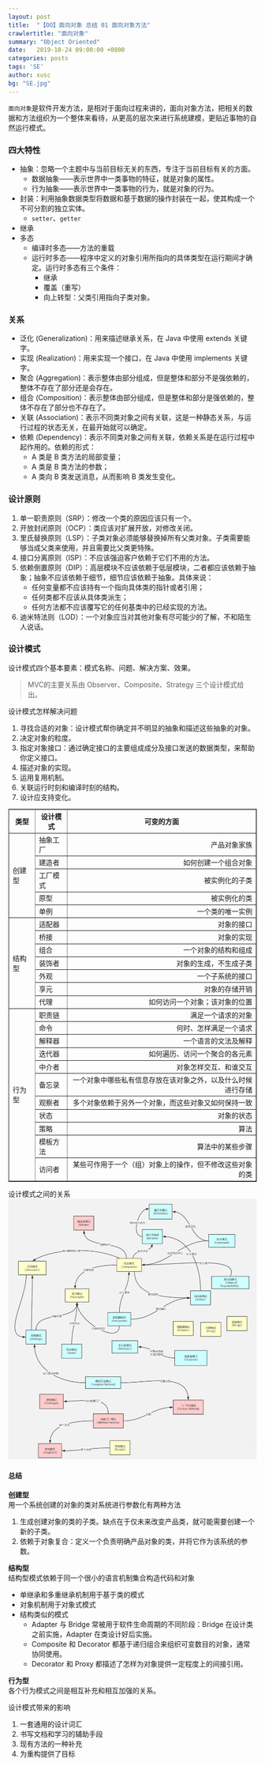 ```yaml
---
layout: post
title:  "【OO】面向对象 总结 01 面向对象方法"
crawlertitle: "面向对象"
summary: "Object Oriented"
date:   2019-10-24 09:00:00 +0800
categories: posts
tags: 'SE'
author: xusc
bg: "SE.jpg"
---
```


`面向对象`是软件开发方法，是相对于面向过程来讲的，面向对象方法，把相关的数据和方法组织为一个整体来看待，从更高的层次来进行系统建模，更贴近事物的自然运行模式。

### 四大特性
- 抽象：忽略一个主题中与当前目标无关的东西，专注于当前目标有关的方面。
  - 数据抽象——表示世界中一类事物的特征，就是对象的属性。
  - 行为抽象——表示世界中一类事物的行为，就是对象的行为。
- 封装：利用抽象数据类型将数据和基于数据的操作封装在一起，使其构成一个不可分割的独立实体。
  - `setter`、`getter`
- 继承
- 多态
  - 编译时多态——方法的重载
  - 运行时多态——程序中定义的对象引用所指向的具体类型在运行期间才确定。运行时多态有三个条件：
    - 继承
    - 覆盖（重写）
    - 向上转型：父类引用指向子类对象。

### 关系
- 泛化 (Generalization)：用来描述继承关系，在 Java 中使用 extends 关键字。
- 实现 (Realization)：用来实现一个接口，在 Java 中使用 implements 关键字。
- 聚合 (Aggregation)：表示整体由部分组成，但是整体和部分不是强依赖的，整体不存在了部分还是会存在。
- 组合 (Composition)：表示整体由部分组成，但是整体和部分是强依赖的，整体不存在了部分也不存在了。
- 关联 (Association)：表示不同类对象之间有关联，这是一种静态关系，与运行过程的状态无关，在最开始就可以确定。
- 依赖 (Dependency)：表示不同类对象之间有关联，依赖关系是在运行过程中起作用的。依赖的形式：
  - A 类是 B 类方法的局部变量；
  - A 类是 B 类方法的参数；
  - A 类向 B 类发送消息，从而影响 B 类发生变化。

### 设计原则
1. 单一职责原则（SRP）：修改一个类的原因应该只有一个。
2. 开放封闭原则（OCP）：类应该对扩展开放，对修改关闭。
3. 里氏替换原则（LSP）：子类对象必须能够替换掉所有父类对象。子类需要能够当成父类来使用，并且需要比父类更特殊。
4. 接口分离原则（ISP）：不应该强迫客户依赖于它们不用的方法。
5. 依赖倒置原则（DIP）：高层模块不应该依赖于低层模块，二者都应该依赖于抽象；抽象不应该依赖于细节，细节应该依赖于抽象。具体来说：
   - 任何变量都不应该持有一个指向具体类的指针或者引用；
   - 任何类都不应该从具体类派生；
   - 任何方法都不应该覆写它的任何基类中的已经实现的方法。
6. 迪米特法则（LOD）：一个对象应当对其他对象有尽可能少的了解，不和陌生人说话。

### 设计模式
设计模式四个基本要素：模式名称、问题、解决方案、效果。

> MVC的主要关系由 Observer、Composite、Strategy 三个设计模式给出。

设计模式怎样解决问题
1. 寻找合适的对象：设计模式帮你确定并不明显的抽象和描述这些抽象的对象。
2. 决定对象的粒度。
3. 指定对象接口：通过确定接口的主要组成成分及接口发送的数据类型，来帮助你定义接口。
4. 描述对象的实现。
5. 运用复用机制。
6. 关联运行时刻和编译时刻的结构。
7. 设计应支持变化。

<table border="1">
    <tr>
        <th>类型</th>
        <th>设计模式</th>
        <th>可变的方面</th>
    </tr>
    <tr>
        <td rowspan="5">创建型</td>
        <td>抽象工厂</td>
        <td align="right">产品对象家族</td>
    </tr>
    <tr>
        <td>建造者</td>
        <td align="right">如何创建一个组合对象</td>
    </tr>
    <tr>
        <td>工厂模式</td>
        <td align="right">被实例化的子类</td>
    </tr>
    <tr>
        <td>原型</td>
        <td align="right">被实例化的类</td>
    </tr>
    <tr>
        <td>单例</td>
        <td align="right">一个类的唯一实例</td>
    </tr>
    <tr>
        <td rowspan="7">结构型</td>
        <td>适配器</td>
        <td align="right">对象的接口</td>
    </tr>
    <tr>
        <td>桥接</td>
        <td align="right">对象的实现</td>
    </tr>
    <tr>
        <td>组合</td>
        <td align="right">一个对象的结构和组成</td>
    </tr>
    <tr>
        <td>装饰者</td>
        <td align="right">对象的生成，不生成子类</td>
    </tr>
    <tr>
        <td>外观</td>
        <td align="right">一个子系统的接口</td>
    </tr>
    <tr>
        <td>享元</td>
        <td align="right">对象的存储开销</td>
    </tr>
    <tr>
        <td>代理</td>
        <td align="right">如何访问一个对象；该对象的位置</td>
    </tr>
    <tr>
        <td rowspan="11">行为型</td>
        <td>职责链</td>
        <td align="right">满足一个请求的对象</td>
    </tr>
    <tr>
        <td>命令</td>
        <td align="right">何时、怎样满足一个请求</td>
    </tr>
    <tr>
        <td>解释器</td>
        <td align="right">一个语言的文法及解释</td>
    </tr>
    <tr>
        <td>迭代器</td>
        <td align="right">如何遍历、访问一个聚合的各元素</td>
    </tr>
    <tr>
        <td>中介者</td>
        <td align="right">对象怎样交互、和谁交互</td>
    </tr>
    <tr>
        <td>备忘录</td>
        <td align="right">一个对象中哪些私有信息存放在该对象之外，以及什么时候进行存储</td>
    </tr>
    <tr>
        <td>观察者</td>
        <td align="right">多个对象依赖于另外一个对象，而这些对象又如何保持一致</td>
    </tr>
    <tr>
        <td>状态</td>
        <td align="right">对象的状态</td>
    </tr>
    <tr>
        <td>策略</td>
        <td align="right">算法</td>
    </tr>
    <tr>
        <td>模板方法</td>
        <td align="right">算法中的某些步骤</td>
    </tr>
    <tr>
        <td>访问者</td>
        <td align="right">某些可作用于一个（组）对象上的操作，但不修改这些对象的类</td>
    </tr>
</table>

设计模式之间的关系
![](/assets/images/2020/designpattern.png)

#### 总结
**创建型**  
用一个系统创建的对象的类对系统进行参数化有两种方法
1. 生成创建对象的类的子类。缺点在于仅未来改变产品类，就可能需要创建一个新的子类。
2. 依赖于对象复合：定义一个负责明确产品对象的类，并将它作为该系统的参数。

**结构型**  
结构型模式依赖于同一个很小的语言机制集合构造代码和对象
- 单继承和多重继承机制用于基于类的模式
- 对象机制用于对象式模式
- 结构类似的模式
  - Adapter 与 Bridge 常被用于软件生命周期的不同阶段：Bridge 在设计类之前实施，Adapter 在类设计好后实施。
  - Composite 和 Decorator 都基于递归组合来组织可变数目的对象，通常协同使用。
  - Decorator 和 Proxy 都描述了怎样为对象提供一定程度上的间接引用。

**行为型**  
各个行为模式之间是相互补充和相互加强的关系。

设计模式带来的影响
1. 一套通用的设计词汇
2. 书写文档和学习的辅助手段
3. 现有方法的一种补充
4. 为重构提供了目标
